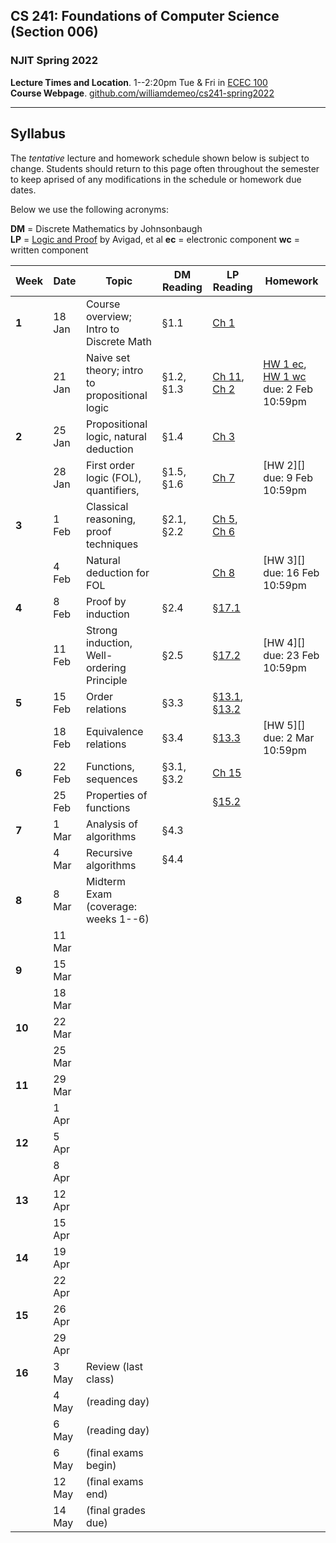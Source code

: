 ## CS 241: Foundations of Computer Science (Section 006)

### NJIT Spring 2022

**Lecture Times and Location**. 1--2:20pm Tue & Fri in [ECEC 100][]  
**Course Webpage**. [github.com/williamdemeo/cs241-spring2022](https://github.com/williamdemeo/cs241-spring2022)

---

## Syllabus

The *tentative* lecture and homework schedule shown below is subject to change.  Students should return to this page often throughout the semester to keep aprised of any modifications in the schedule or homework due dates.

Below we use the following acronyms:

**DM** = Discrete Mathematics by Johnsonbaugh  
**LP** = [Logic and Proof](https://leanprover.github.io/logic_and_proof/) by Avigad, et al
**ec** = electronic component
**wc** = written component

| **Week** | **Date** | **Topic**                                         | **DM Reading**       | **LP Reading**        | **Homework**                  |
|----------|----------|---------------------------------------------------|----------------------|-----------------------|-------------------------------|
| **1**    | 18 Jan   | Course overview; Intro to Discrete Math           | §1.1                 | [Ch 1][]              |                               |
|          | 21 Jan   | Naive set theory; intro to propositional logic    | §1.2, §1.3           | [Ch 11][], [Ch 2][]   | [HW 1 ec][], [HW 1 wc][] due: 2 Feb 10:59pm   |
| **2**    | 25 Jan   | Propositional logic, natural deduction            | §1.4                 | [Ch 3][]              |                               |
|          | 28 Jan   | First order logic (FOL), quantifiers,             | §1.5, §1.6           | [Ch 7][]              | [HW 2][] due: 9 Feb 10:59pm   |
| **3**    | 1 Feb    | Classical reasoning, proof techniques             | §2.1, §2.2           | [Ch 5][], [Ch 6][]    |                               |
|          | 4 Feb    | Natural deduction for FOL                         |                      | [Ch 8][]              | [HW 3][] due: 16 Feb 10:59pm  |
| **4**    | 8 Feb    | Proof by induction                                | §2.4                 | [§17.1][]             |                               |
|          | 11 Feb   | Strong induction, Well-ordering Principle         | §2.5                 | [§17.2][]             | [HW 4][] due: 23 Feb 10:59pm  |
| **5**    | 15 Feb   | Order relations                                   | §3.3                 | [§13.1][], [§13.2][]  |                               |
|          | 18 Feb   | Equivalence relations                             | §3.4                 | [§13.3][]             | [HW 5][] due: 2 Mar 10:59pm   |
| **6**    | 22 Feb   | Functions, sequences                              | §3.1, §3.2           | [Ch 15][]             | |
|          | 25 Feb   | Properties of functions                           |                      | [§15.2][]             | |
| **7**    | 1 Mar    | Analysis of algorithms                            | §4.3                 |                       | |
|          | 4 Mar    | Recursive algorithms                              | §4.4                 |                       | |
| **8**    | 8 Mar    | Midterm Exam (coverage: weeks 1--6)               |                      |                       | |
|          | 11 Mar   |  |  |  | |
| **9**    | 15 Mar   |  |  |  | |
|          | 18 Mar   |  |  |  | |
| **10**   | 22 Mar   |  |  |  | |
|          | 25 Mar   |  |  |  | |
| **11**   | 29 Mar   |  |  |  | |
|          | 1 Apr    |  |  |  | |
| **12**   | 5 Apr    |  |  |  | |
|          | 8 Apr    |  |  |  | |
| **13**   | 12 Apr   |  |  |  | |
|          | 15 Apr   |  |  |  | |
| **14**   | 19 Apr   |  |  |  | |
|          | 22 Apr   |  |  |  | |
| **15**   | 26 Apr   |  |  |  | |
|          | 29 Apr   |  |  |  | |
| **16**   | 3 May    | Review (last class)  |                 |                        | |
|          | 4 May    | (reading day)        |                 |                        | |
|          | 6 May    | (reading day)        |                 |                        | |
|          | 6 May    | (final exams begin)  |                 |                        | |
|          | 12 May   | (final exams end)    |                 |                        | |
|          | 14 May   | (final grades due)   |                 |                        | |



[ECEC 100]: https://goo.gl/maps/ZBW1fdPqii6frCJZ7


[Ch 1]: https://leanprover.github.io/logic_and_proof/introduction.html
[Ch 2]: https://leanprover.github.io/logic_and_proof/propositional_logic.html
[Ch 3]: https://leanprover.github.io/logic_and_proof/natural_deduction_for_propositional_logic.html
[Ch 5]: https://leanprover.github.io/logic_and_proof/classical_reasoning.html
[Ch 6]: https://leanprover.github.io/logic_and_proof/semantics_of_propositional_logic.html
[Ch 7]: https://leanprover.github.io/logic_and_proof/first_order_logic.html
[Ch 8]: https://leanprover.github.io/logic_and_proof/natural_deduction_for_first_order_logic.html
[Ch 10]: https://leanprover.github.io/logic_and_proof/semantics_of_first_order_logic.html
[Ch 11]: https://leanprover.github.io/logic_and_proof/sets.html
[Ch 13]: https://leanprover.github.io/logic_and_proof/relations.html
[§13.1]: https://leanprover.github.io/logic_and_proof/relations.html
[§13.2]: https://leanprover.github.io/logic_and_proof/relations.html#more-on-orderings
[§13.3]: https://leanprover.github.io/logic_and_proof/relations.html#equivalence-relations-and-equality
[Ch 15]: https://leanprover.github.io/logic_and_proof/functions.html
[§15.2]: https://leanprover.github.io/logic_and_proof/functions.html#injective-surjective-and-bijective-functions
[Ch 17]: https://leanprover.github.io/logic_and_proof/the_natural_numbers_and_induction.html
[§17.1]: https://leanprover.github.io/logic_and_proof/the_natural_numbers_and_induction.html
[§17.2]: https://leanprover.github.io/logic_and_proof/the_natural_numbers_and_induction.html#variants-of-induction
[Ch 20]: https://leanprover.github.io/logic_and_proof/combinatorics.html
[gradescope]: https://www.gradescope.com/courses/360140/assignments

[HW 1 ec]: https://www.gradescope.com/courses/360140/assignments
[HW 2 ec]: https://www.gradescope.com/courses/360140/assignments
[HW 3 ec]: https://www.gradescope.com/courses/360140/assignments
[HW 4 ec]: https://www.gradescope.com/courses/360140/assignments
[HW 5 ec]: https://www.gradescope.com/courses/360140/assignments
[HW 6 ec]: https://www.gradescope.com/courses/360140/assignments
[HW 7 ec]: https://www.gradescope.com/courses/360140/assignments
[HW 8 ec]: https://www.gradescope.com/courses/360140/assignments
[HW 9 ec]: https://www.gradescope.com/courses/360140/assignments

[HW 1 wc]: https://github.com/williamdemeo/cs241-spring2022/blob/master/homework/hw01.pdf
[HW 2 wc]: https://github.com/williamdemeo/cs241-spring2022/blob/master/homework/hw02.pdf
[HW 3 wc]: https://github.com/williamdemeo/cs241-spring2022/blob/master/homework/hw03.pdf
[HW 4 wc]: https://github.com/williamdemeo/cs241-spring2022/blob/master/homework/hw04.pdf
[HW 5 wc]: https://github.com/williamdemeo/cs241-spring2022/blob/master/homework/hw05.pdf
[HW 6 wc]: https://github.com/williamdemeo/cs241-spring2022/blob/master/homework/hw06.pdf
[HW 7 wc]: https://github.com/williamdemeo/cs241-spring2022/blob/master/homework/hw07.pdf
[HW 8 wc]: https://github.com/williamdemeo/cs241-spring2022/blob/master/homework/hw08.pdf
[HW 9 wc]: https://github.com/williamdemeo/cs241-spring2022/blob/master/homework/hw09.pdf
